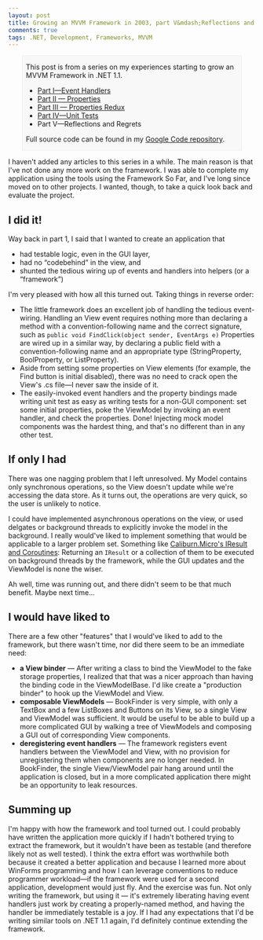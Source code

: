 ```yaml
---
layout: post
title: Growing an MVVM Framework in 2003, part V&mdash;Reflections and Regrets
comments: true
tags: .NET, Development, Frameworks, MVVM
---
```

<div style="padding-left:.5em;padding-right:.5em;margin-left:2em;margin-right:2em;border:1px solid #EEE;background-color:#F8F8F8;">
<p>This post is from a series on my experiences starting to grow an MVVM Framework in .NET 1.1.</p>

* <a href="{filename}../2010/10-29-growing-an-mvvm-framework-in-2003-part-i-event-handlers.md">Part I&mdash;Event Handlers</a>
* <a href="{filename}../2010/11-10-growing-an-mvvm-framework-in-2003-part-ii-properties.md">Part II &mdash; Properties</a>
* <a href="{filename}../2010/11-21-growing-an-mvvm-framework-in-2003-part-iii-properties-redux.md">Part III  &mdash; Properties Redux</a>
* <a href="{filename}../2010/11-30-growing-an-mvvm-framework-in-2003-part-iv-unit-tests.md">Part IV&mdash;Unit Tests</a>
* Part V&mdash;Reflections and Regrets

<p>Full source code can be found in my <a href="http://code.google.com/p/blairconrad/source/browse/#svn/trunk/BlogExamples/2010-11-mvvm-.net1.1/BookFinder">Google Code repository</a>.</p>
</div>

I haven't added any articles to this series in a while. The main reason is that I've not done any more work on the framework. I was able to complete my application using the tools using the Framework So Far, and I've long since moved on to other projects.  I wanted, though, to take a quick look back and evaluate the project.

<h2>I did it!</h2>
Way back in part&nbsp;1, I said that I wanted to create an application that 

* had testable logic, even in the GUI layer,
* had no “codebehind” in the view, and
* shunted the tedious wiring up of events and handlers into helpers (or a “framework”)

I'm very pleased with how all this turned out. Taking things in reverse order:

* The little framework does an excellent job of handling the tedious event-wiring. Handling an View event requires nothing more than declaring a method with a convention-following name and the correct signature, such as `public void FindClick(object sender, EventArgs e)`
Properties are wired up in a similar way, by declaring a public field with a convention-following name and an appropriate type (StringProperty, BoolProperty, or ListProperty).
* Aside from setting some properties on View elements (for example, the Find button is initial disabled), there was no need to crack open the View's .cs file&mdash;I never saw the inside of it.
* The easily-invoked event handlers and the property bindings made writing unit test as easy as writing tests for a non-GUI component: set some initial properties, poke the ViewModel by invoking an event handler, and check the properties. Done! Injecting mock model components was the hardest thing, and that's no different than in any other test.

<h2>If only I had</h2>
There was one nagging problem that I left unresolved. My Model contains only synchronous operations, so the View doesn't update while we're accessing the data store. As it turns out, the operations are very quick, so the user is unlikely to notice. 

I could have implemented asynchronous operations on the view, or used delgates or background threads to explicitly invoke the model in the background. I really would've liked to implement something that would be applicable to a larger problem set. Something like <a href="http://devlicio.us/blogs/rob_eisenberg/archive/2010/08/21/caliburn-micro-soup-to-nuts-part-5-iresult-and-coroutines.aspx">Caliburn.Micro's IResult and Coroutines</a>: 
Returning an <code>IResult</code> or a collection of them to be executed on background threads by the framework, while the GUI updates and the ViewModel is none the wiser.

Ah well, time was running out, and there didn't seem to be that much benefit. Maybe next time...

<h2>I would have liked to</h2>
There are a few other "features" that I would've liked to add to the framework, but there wasn't time, nor did there seem to be an immediate need:

* **a View binder** &mdash; After writing a class to bind the ViewModel to the fake storage properties, I realized that that was a nicer approach than having the binding code in the  ViewModelBase. I'd like create a "production binder" to hook up the ViewModel and View.
* **composable ViewModels** &mdash; BookFinder is very simple, with only a TextBox and a few ListBoxes and Buttons on its View, so a single View and ViewModel was sufficient. It would be useful to be able to build up a more complicated GUI by walking a tree of ViewModels and composing a GUI out of corresponding View components.
* **deregistering event handlers** &mdash; The framework registers event handlers between the ViewModel and View, with no provision for unregistering them when components are no longer needed. In BookFinder, the single View/ViewModel pair hang around until the application is closed, but in a more complicated application there might be an opportunity to leak resources.


<h2>Summing up</h2>
I'm happy with how the framework and tool turned out. I could probably have written the application more quickly if I hadn't bothered trying to extract the framework, but it wouldn't have been as testable (and therefore likely not as well tested). I think the extra effort was worthwhile both because it created a better application and because I learned more about WinForms programming and how I can leverage conventions to reduce programmer workload&mdash;if the framework were used for a second application, development would just fly. And the exercise was fun. Not only writing the framework, but using it &mdash; it's extremely liberating having event handlers just work by creating a properly-named method, and having the handler be immediately testable is a joy. If I had any expectations that I'd be writing similar tools on .NET&nbsp;1.1 again, I'd definitely continue extending the framework.


